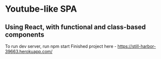 # Youtube-like SPA
## Using React, with functional and class-based components

To run dev server, run npm start
Finished project here - https://still-harbor-39663.herokuapp.com/
